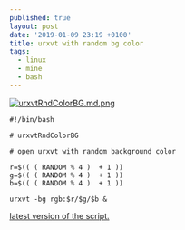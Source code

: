 ```yaml
---
published: true
layout: post
date: '2019-01-09 23:19 +0100'
title: urxvt with random bg color
tags:
  - linux
  - mine
  - bash
---
```

[![urxvtRndColorBG.md.png](https://images.weserv.nl/?url=//cdn.scrot.moe/images/2019/01/09/urxvtRndColorBG.md.png)](https://images.weserv.nl/?url=//cdn.scrot.moe/images/2019/01/09/urxvtRndColorBG.png)

    #!/bin/bash

    # urxvtRndColorBG

    # open urxvt with random background color

    r=$(( ( RANDOM % 4 )  + 1 ))
    g=$(( ( RANDOM % 4 )  + 1 ))
    b=$(( ( RANDOM % 4 )  + 1 ))

    urxvt -bg rgb:$r/$g/$b &

[latest version of the script.](https://raw.githubusercontent.com/brontosaurusrex/stretchbang/master/bin/urxvtRndColorBG)
